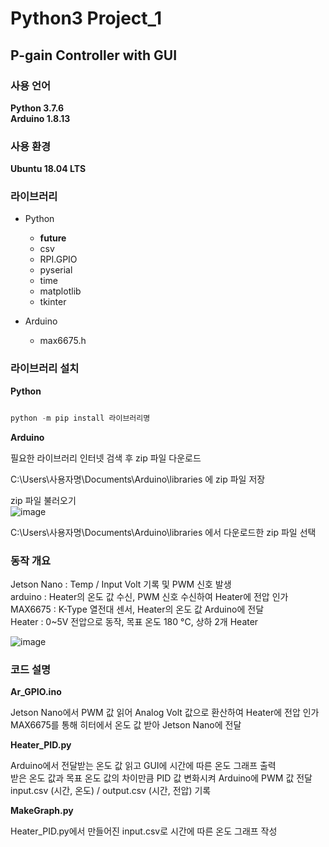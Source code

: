 # Python3 Project_1
## P-gain Controller with GUI

### 사용 언어
**Python 3.7.6**  
**Arduino 1.8.13**  

### 사용 환경
**Ubuntu 18.04 LTS**  

### 라이브러리
 - Python  
   - __future__  
   - csv  
   - RPI.GPIO
   - pyserial  
   - time  
   - matplotlib
   - tkinter  
 
 - Arduino  
   - max6675.h  

### 라이브러리 설치
**Python**  

```python

python -m pip install 라이브러리명

```

**Arduino**  

필요한 라이브러리 인터넷 검색 후 zip 파일 다운로드  

C:\Users\사용자명\Documents\Arduino\libraries 에 zip 파일 저장  

zip 파일 불러오기  
![image](https://user-images.githubusercontent.com/96412126/159386813-feac94ca-6859-458a-b36c-97582c2fd0cd.png)

C:\Users\사용자명\Documents\Arduino\libraries 에서 다운로드한 zip 파일 선택  

### 동작 개요

Jetson Nano : Temp / Input Volt 기록 및 PWM 신호 발생  
arduino : Heater의 온도 값 수신, PWM 신호 수신하여 Heater에 전압 인가  
MAX6675 : K-Type 열전대 센서, Heater의 온도 값 Arduino에 전달  
Heater : 0~5V 전압으로 동작, 목표 온도 180 °C, 상하 2개 Heater  

![image](https://user-images.githubusercontent.com/96412126/159418253-2f38adf1-9233-45af-8753-3ecac418b3da.png)

### 코드 설명  

**Ar_GPIO.ino**  

Jetson Nano에서 PWM 값 읽어 Analog Volt 값으로 환산하여 Heater에 전압 인가  
MAX6675를 통해 히터에서 온도 값 받아 Jetson Nano에 전달  

**Heater_PID.py**  

Arduino에서 전달받는 온도 값 읽고 GUI에 시간에 따른 온도 그래프 출력  
받은 온도 값과 목표 온도 값의 차이만큼 PID 값 변화시켜 Arduino에 PWM 값 전달
input.csv (시간, 온도) / output.csv (시간, 전압) 기록  

**MakeGraph.py**  

Heater_PID.py에서 만들어진 input.csv로 시간에 따른 온도 그래프 작성
